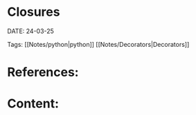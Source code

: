 
# Closures


DATE:  24-03-25


Tags: [[Notes/python|python]]  [[Notes/Decorators|Decorators]]

# References: 




# Content:




